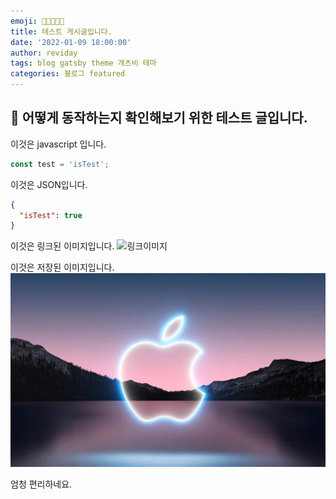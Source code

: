 ```yaml
---
emoji: 🌟🌟🌟🌟🌟
title: 테스트 게시글입니다.
date: '2022-01-09 18:00:00'
author: reviday
tags: blog gatsby theme 개츠비 테마
categories: 블로그 featured
---
```


## 🌟 어떻게 동작하는지 확인해보기 위한 테스트 글입니다.
이것은 javascript 입니다.
```js
const test = 'isTest';
```
이것은 JSON입니다.
```json
{
  "isTest": true
}
```

이것은 링크된 이미지입니다.
![링크이미지](https://perfectacle.github.io/2017/06/18/what-is-node-js/thumb.png)

이것은 저장된 이미지입니다.
![저장이미지](./apple-event-14-septembre-2021.jpg)

엄청 편리하네요.